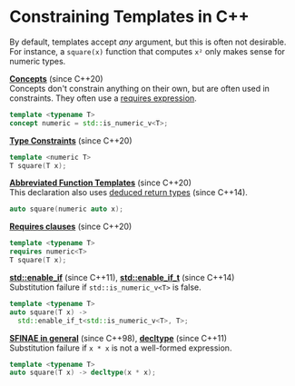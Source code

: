 # Constraining Templates in C++

By default, templates accept *any* argument, but this is often not desirable.
For instance, a `square(x)` function that computes `x²` only makes sense for numeric types.

**[Concepts](https://en.cppreference.com/w/cpp/language/constraints#Concepts)** (since C++20)<br>
Concepts don't constrain anything on their own, but are often used in constraints.
They often use a [requires expression](https://en.cppreference.com/w/cpp/language/constraints#Requires_expressions).
```cpp
template <typename T>
concept numeric = std::is_numeric_v<T>;
```

**[Type Constraints](https://en.cppreference.com/w/cpp/language/constraints#Constraints)** (since C++20)
```cpp
template <numeric T>
T square(T x);
```

**[Abbreviated Function Templates](https://en.cppreference.com/w/cpp/language/function_template#Abbreviated_function_template)** (since C++20)<br>
This declaration also uses [deduced return types](https://en.cppreference.com/w/cpp/language/auto) (since C++14).
```cpp
auto square(numeric auto x);
```

**[Requires clauses](https://en.cppreference.com/w/cpp/language/constraints#Requires_clauses)** (since C++20)
```cpp
template <typename T>
requires numeric<T>
T square(T x);
```

**[std::enable_if](https://en.cppreference.com/w/cpp/types/enable_if)** (since C++11),
**[std::enable_if_t](https://en.cppreference.com/w/cpp/types/enable_if#Helper_types)** (since C++14)<br>
Substitution failure if `std::is_numeric_v<T>` is false.
```cpp
template <typename T>
auto square(T x) ->
  std::enable_if_t<std::is_numeric_v<T>, T>;
```

**[SFINAE in general](https://en.cppreference.com/w/cpp/language/sfinae)** (since C++98),
**[decltype](https://en.cppreference.com/w/cpp/language/decltype)** (since C++11)<br>
Substitution failure if `x * x` is not a well-formed expression.
```cpp
template <typename T>
auto square(T x) -> decltype(x * x);
```
